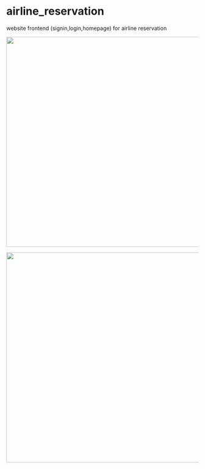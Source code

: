 # airline_reservation
website frontend (signin,login,homepage) for airline reservation

<p align="center">
<img src="login.gif"Title" "width="1200" height="550" />
</p>

<p align="center">
<img src="mainpage.mov"Title" "width="1200" height="550" />
</p>


